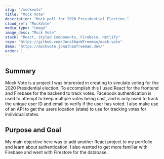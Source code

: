 ```yaml
---
slug: "/mockvote"
title: "Mock Vote"
description: "Mock poll for 2020 Presidential Election."
cloud_ref: "MockVote"
media_type: "image"
image_desc: "Mock Vote"
stack: "React, Styled Components, Firebase, Netlify"
repo: "https://github.com/JonathanWFreeman/mock-vote"
demo: "https://mockvote.jonathanfreeman.dev/"
order: 1
---
```


## Summary

Mock Vote is a project I was interested in creating to simulate voting for the 2020 Presidential election. To accomplish this I used React for the frontend and Firebase for the backend to track votes. Facebook authentication is used to attempt to keep multiple votes being cast, and is only used to track the unique user ID and email to verify if the user has voted. I also make use of an API to get the users location (state) to use for tracking votes for individual states.

## Purpose and Goal

My main objective here was to add another React project to my portfolio and learn about authentication. I also wanted to get more familiar with Firebase and went with Firestore for the database.
